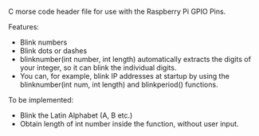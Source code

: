 C morse code header file for use with the Raspberry Pi GPIO Pins.

Features:
- Blink numbers
- Blink dots or dashes
- blinknumber(int number, int length) automatically extracts the digits of your integer, so it can blink the individual digits.
- You can, for example, blink IP addresses at startup by using the blinknumber(int num, int length) and blinkperiod() functions.

To be implemented:
- Blink the Latin Alphabet (A, B etc.)
- Obtain length of int number inside the function, without user input.
